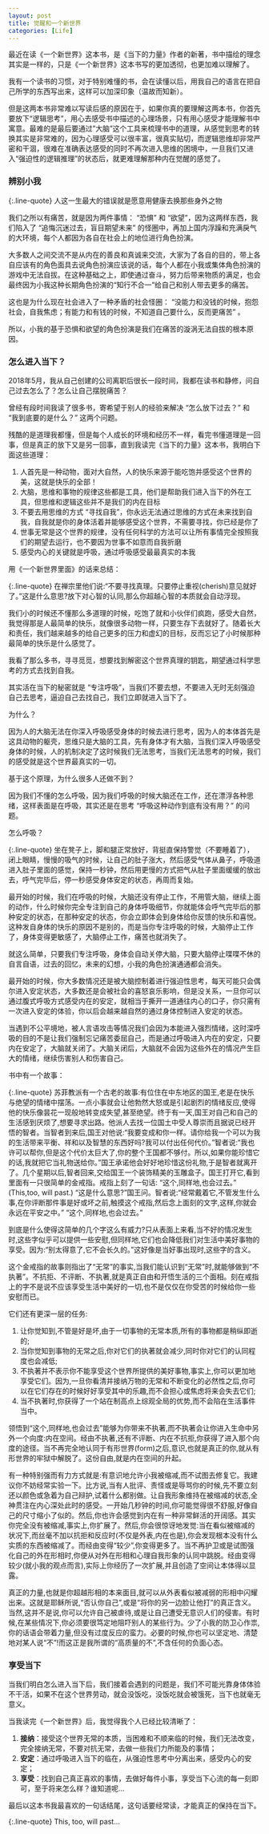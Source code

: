 ```yaml
---
layout: post
title: 觉醒和一个新世界
categories: [Life]
---
```


最近在读《一个新世界》这本书，是《当下的力量》作者的新著，书中描绘的理念其实是一样的，只是《一个新世界》这本书写的更加透彻，也更加难以理解了。

我有一个读书的习惯，对于特别难懂的书，会在读懂以后，用我自己的语言在把自己所学的东西写出来，这样可以加深印象（温故而知新）。

但是这两本书非常难以写读后感的原因在于，如果你真的要理解这两本书，你首先要放下“逻辑思考”，用心去感受书中描述的心理场景，只有用心感受才能理解书中寓意。最难的是最后要通过”大脑”这个工具来梳理书中的道理，从感觉到思考的转换其实是非常难的，因为心理感受可以很丰富，很真实贴切，而逻辑思维却非常严密和干涸，很难在准确表达感受的同时不再次进入思维的困境中，一旦我们又进入“强迫性的逻辑推理”的状态后，就更难理解那种内在觉醒的感觉了。

### 辨别小我

{:.line-quote}
人这一生最大的错误就是愿意用健康去换那些身外之物

我们之所以有痛苦，就是因为两件事情： “恐惧” 和 “欲望”，因为这两样东西，我们陷入了 “追悔沉迷过去，盲目期望未来” 的怪圈中，再加上国内浮躁和充满戾气的大环境，每个人都因为各自在社会上的地位进行角色扮演。

大多数人之间交流不是从内在的善良和真诚来交流，大家为了各自的目的，带上各自应该有的角色面具去说角色扮演应该说的话，每个人都在小我或集体角色扮演的游戏中无法自拔。在这种基础之上，即使通过奋斗，努力后带来物质的满足，也会最终因为小我这种长期角色扮演的“知行不合一”给自己和别人带去更多的痛苦。

这也是为什么现在社会进入了一种矛盾的社会怪圈： “没能力和没钱的时候，抱怨社会，自我焦虑；有能力和有钱的时候，不知道自己要什么，反而更痛苦” 。

所以，小我的基于恐惧和欲望的角色扮演是我们在痛苦的漩涡无法自拔的根本原因。

### 怎么进入当下？

2018年5月，我从自己创建的公司离职后很长一段时间，我都在读书和静修，问自己过去怎么了？怎么让自己摆脱痛苦？

曾经有段时间我读了很多书，寄希望于别人的经验来解决 “怎么放下过去？” 和 “我到底要的是什么？” 这两个问题。

残酷的是道理我都懂，但是每个人成长的环境和经历不一样，看完书懂道理是一回事，但是真正的放下又是另一回事，直到我读完《当下的力量》这本书，我明白下面这些道理：

1. 人首先是一种动物，面对大自然，人的快乐来源于能吃饱并感受这个世界的美，这就是快乐的全部！
2. 大脑，思维和事物的规律这些都是工具，他们是帮助我们进入当下的外在工具，但思维和逻辑这些并不是我们的内在目标
3. 不要去用思维的方式 “寻找自我”，你永远无法通过思维的方式在未来找到自我，自我就是你的身体活着并能够感受这个世界，不需要寻找，你已经是你了
4. 世事无常是这个世界的规律，没有任何科学的方法可以让所有事情完全按照我们的期望去运行，也不要因为世事不如意而自我折磨
5. 感受内心的关键就是呼吸，通过呼吸感受最最真实的本我

用《一个新世界里面》的话来总结：

{:.line-quote}
在禅宗里他们说:“不要寻找真理。只要停止重视(cherish)意见就好了。”这是什么意思?放下对心智的认同,那么你超越心智的本质就会自动浮现。

我们小的时候还不懂那么多道理的时候，吃饱了就和小伙伴们疯跑，感受大自然，我觉得那是人最简单的快乐，就像很多动物一样，只要生存下去就好了。随着长大和责任，我们越来越多的给自己更多的压力和虚幻的目标，反而忘记了小时候那种最简单的快乐是什么感觉了。

我看了那么多书，寻寻觅觅，想要找到解密这个世界真理的钥匙，期望通过科学思考的方式去找到自我。

其实活在当下的秘密就是 “专注呼吸”，当我们不要去想，不要进入无时无刻强迫自己去思考，逼迫自己去找自己，我们立即就进入当下了。

为什么？

因为人的大脑无法在你深入呼吸感受身体的时候去进行思考，因为人的本体首先是这具动物的躯壳，思维只是大脑的工具，先有身体才有大脑，当我们深入呼吸感受身体的时候，人的机制决定了这时候我们无法思考，当我们无法思考的时候，我们的感受就是这个世界最真实的一切。

基于这个原理，为什么很多人还做不到？

因为我们不懂的怎么呼吸，因为我们呼吸的时候大脑还在工作，还在漂浮各种思绪，这样表面是在呼吸，其实还是在思考 “呼吸这种动作到底有没有用？” 的问题。

怎么呼吸？

{:.line-quote}
坐在凳子上，脚和腿正常放好，背挺直保持警觉（不要睡着了），闭上眼睛，慢慢的吸气的时候，让自己的肚子涨大，然后感受气体从鼻子，呼吸道进入肚子里面的感觉，保持一秒钟，然后用更慢的方式把气从肚子里面缓缓的放出去，呼气完毕后，停一秒感受身体安定的状态，再周而复始。

最开始的时候，我们在呼吸的时候，大脑还没有停止工作，不用管大脑，继续上面的动作，什么时候你完全专注到自己的身体呼吸细节，你就能体会呼气完毕后的那种安定的状态，在那种安定的状态，你会立即体会到身体给你反馈的快乐和喜悦。这种发自身体的快乐的原因不是别的，而是当你专注呼吸的时候，大脑停止工作了，身体变得更敏感了，大脑停止工作，痛苦也就消失了。

就这么简单，只要我们专注呼吸，身体会自动关停大脑，只要大脑停止喋喋不休的自言自语，过去的回忆，未来的幻想，小我的角色扮演通通都会消失。

最开始的时候，你大多数情况还是被大脑控制着进行强迫性思考，每天可能只会偶尔进入安定状态，大多数还是会被社会的喜怒哀乐影响，但是没关系，一旦你可以通过腹式呼吸方式感受内在的安定，就相当于撕开一道通往内心的口子，你只需有一次进入安定的体验，你以后会越来越自然的通过身体控制进入安定的状态。

当遇到不公平境地，被人言语攻击等情况我们会因为本能进入强烈情绪，这时深呼吸的目的不是让我们强制忘记痛苦委屈自己，而是通过呼吸进入内在的安定，只要内在安定了，大脑就关闭了。大脑关闭后，大脑就不会因为这些外在的情况产生巨大的情绪，继续伤害别人和伤害自己。

书中有一个故事：

{:.line-quote}
苏菲教派有一个古老的故事:有位住在中东地区的国王,老是在快乐与绝望的情绪中摆荡。一点小事就会让他勃然大怒或是引起剧烈的情绪反应,使得他的快乐像昙花一现般地转变成失望,甚至绝望。终于有一天,国王对自己和自己的生活感到厌烦了,想要寻求出路。他派人去找一位国土中受人尊崇而且据说已经开悟的智者。当智者到来后,国王对他说:“我要变成和你一样。请你给我一个可以为我的生活带来平衡、祥和以及智慧的东西好吗?我可以付出任何代价。”智者说:“我也许可以帮你,但是这个代价太巨大了,你的整个王国都不够付。所以,如果你能珍惜它的话,我就把它当礼物送给你。”国王承诺他会好好地珍惜这份礼物,于是智者就离开了。几个星期以后,智者回来,交给国王一个装饰精美的玉雕盒子。国王打开它,看到里面有一只很简单的金戒指。戒指上刻了一句话: “这个,同样地,也会过去。” (This,too, will past.)  “这是什么意思?”国王问。智者说:“经常戴着它,不管发生什么事,在你评断那件事是好或坏之前,触摸这个戒指,然后念上面刻的文字,这样,你就会永远在平安之中。” “这个,同样地,也会过去。”

到底是什么使得这简单的几个字这么有威力?只从表面上来看,当不好的情况发生时,这些字似乎可以提供一些安慰,但同样地,它们也会降低我们对生活中美好事物的享受。因为:“别太得意了,它不会长久的。”这好像是当好事出现时,这些字的含义。

这个金戒指的故事则指出了“无常”的事实,当我们能认识到“无常”时,就能够做到“不执著”。不抗拒、不评断、不执著,就是真正自由和开悟生活的三个面相。刻在戒指上的字不是说不应该享受生活中美好的一切,也不是仅仅在你受苦的时候给你一些安慰而已。

它们还有更深一层的任务:
1. 让你觉知到,不管是好是坏,由于一切事物的无常本质,所有的事物都是稍纵即逝的;
2. 当你觉知到事物的无常之后,你对它们的执著就会减少,同时你对它们的认同程度也会减低;
3. 不执著并不表示你不能享受这个世界所提供的美好事物,事实上,你可以更加地享受它们。因为,一旦你看清并接纳万物的无常和不断变化的必然性之后,你可以在它们存在的时候好好享受其中的乐趣,而不会担心或焦虑将来会失去它们;
4. 当不执著时,你获得了一个站在制高点上综观全局的优势,而不会陷在生活事件当中。

领悟到“这个,同样地,也会过去”能够为你带来不执著,而不执著会让你进入生命中另外一个向度:内在空间。经由不执著,还有不评断、内在不抗拒,你获得了进入那个向度的途径。当不再完全地认同于有形世界(form)之后,意识,也就是真正的你,就从有形世界的牢狱中解脱了。这份自由,就是内在空间的升起。

有一种特别强而有力方式就是:有意识地允许小我被缩减,而不试图去修复它。我建议你不妨经常实验一下。比方说,当有人批评、责怪或是辱骂你的时候,先不要立刻还以颜色或急着为自己辩护,试着什么都别做。让自我形象维持在被缩减的状态,全神贯注在内心深处此时的感受。一开始几秒钟的时间,你可能觉得很不舒服,好像自己的尺寸缩小了似的。然后,你也许会感觉到内在有一种非常鲜活的开阔感。其实你完全没有被缩减,事实上,你扩展了。然后,你会很惊讶地发觉:当在看似被缩减的状况下,而丝毫不加以抗拒和反应时(不仅是外表,内在也是),你会发现根本没有什么实质的东西被缩减了。而经由变得“较少”,你变得更多了。当不再护卫或是试图强化自己的外在形相时,你便从对外在形相和心理自我形象的认同中跳脱。经由变得较少(就小我的观点而言),实际上你经历了一次扩展,并且创造了空间让本体得以显露。

真正的力量,也就是你超越形相的本来面目,就可以从外表看似被减弱的形相中闪耀出来。这就是耶稣所说,“否认你自己”,或是“将你的另一边脸让他打”的真正含义。当然,这并不是说,你可以允许自己被虐待,或是让自己遭受无意识人们的侵害。有时候,在某些情况下,你必须要很笃定地阻吓别人的某些行为。少了小我的防卫心作祟,你的话语会带着力量,但没有过度反应的蛮力。必要的时候,你也可以坚定地、清楚地对某人说“不”!而这正是我所谓的“高质量的不”,不含任何的负面心态。

### 享受当下
当我们明白怎么进入当下后，我们接着会遇到的问题是，我们不可能光靠身体体验不干活，如果不在这个世界劳动，就会没饭吃，没饭吃就会被饿死，当下也就毫无意义。

当我读完《一个新世界》后，我觉得我个人已经比较清晰了：

1. **接纳**：接受这个世界无常的本质，当困难和不顺来临的时候，我们无法改变，完全接纳无常，不要对抗无常，去做一些我们力所能及的事情；
2. **安定**：通过呼吸进入当下的临在，从强迫性思考中分离出来，感受内心的安定；
3. **享受**：找到自己真正喜欢的事情，去做好每件小事，享受当下心流的每一刻即可，至于将来怎么样？谁知道呢...

最后以这本书我最喜欢的一句话结尾，这句话要经常读，才能真正的保持在当下。

{:.line-quote}
This, too, will past...
